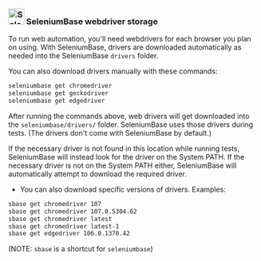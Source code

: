 ### <img src="https://seleniumbase.github.io/img/logo6.png" title="SeleniumBase" width="32" /> SeleniumBase webdriver storage

To run web automation, you'll need webdrivers for each browser you plan on using.  With SeleniumBase, drivers are downloaded automatically as needed into the SeleniumBase ``drivers`` folder.

You can also download drivers manually with these commands:

```bash
seleniumbase get chromedriver
seleniumbase get geckodriver
seleniumbase get edgedriver
```

After running the commands above, web drivers will get downloaded into the ``seleniumbase/drivers/`` folder. SeleniumBase uses those drivers during tests. (The drivers don't come with SeleniumBase by default.)

If the necessary driver is not found in this location while running tests, SeleniumBase will instead look for the driver on the System PATH. If the necessary driver is not on the System PATH either, SeleniumBase will automatically attempt to download the required driver.

* You can also download specific versions of drivers. Examples:

```bash
sbase get chromedriver 107
sbase get chromedriver 107.0.5304.62
sbase get chromedriver latest
sbase get chromedriver latest-1
sbase get edgedriver 106.0.1370.42
```

(NOTE: ``sbase`` is a shortcut for ``seleniumbase``)
